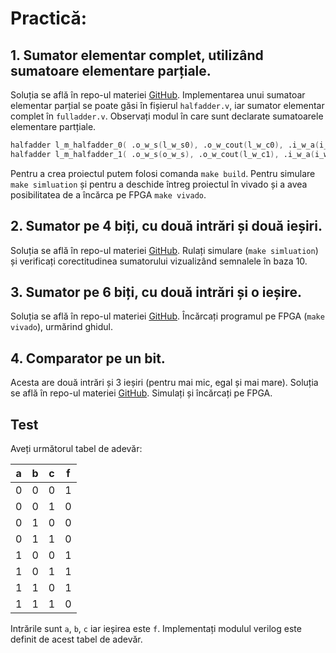 # Practică:

## 1. **Sumator elementar complet**, utilizând sumatoare elementare parțiale.
  Soluția se află în repo-ul materiei [GitHub](https://github.com/cs-pub-ro/computer-architecture/tree/main/chapters/verilog/basic/drills/tasks/fulladder). Implementarea unui sumatoar elementar parțial se poate găsi în fișierul `halfadder.v`, iar sumator elementar complet în `fulladder.v`. Observați modul în care sunt declarate sumatoarele elementare partțiale.
  ```verilog
  halfadder l_m_halfadder_0( .o_w_s(l_w_s0), .o_w_cout(l_w_c0), .i_w_a(i_w_a), .i_w_b(i_w_b) );
  halfadder l_m_halfadder_1( .o_w_s(o_w_s), .o_w_cout(l_w_c1), .i_w_a(i_w_cin), .i_w_b(l_w_s0) );
  ```
  Pentru a crea proiectul putem folosi comanda ```make build```. Pentru simulare ```make simluation``` și pentru a deschide întreg proiectul în vivado și a avea posibilitatea de a încărca pe FPGA ```make vivado```.

## 2. **Sumator pe 4 biți**, cu două intrări și două ieșiri.
  Soluția se află în repo-ul materiei [GitHub](https://github.com/cs-pub-ro/computer-architecture/tree/main/chapters/verilog/basic/drills/tasks/adder_4bits). Rulați simulare (```make simluation```) și verificați corectitudinea sumatorului vizualizând semnalele în baza 10. 

## 3. **Sumator pe 6 biți**, cu două intrări și o ieșire.
  Soluția se află în repo-ul materiei [GitHub](https://github.com/cs-pub-ro/computer-architecture/tree/main/chapters/verilog/basic/drills/tasks/adder_6bits). Încărcați programul pe FPGA (```make vivado```), urmărind ghidul.

## 4. **Comparator** pe un bit.
  Acesta are două intrări și 3 ieșiri (pentru mai mic, egal și mai mare). Soluția se află în repo-ul materiei [GitHub](https://github.com/cs-pub-ro/computer-architecture/tree/main/chapters/verilog/basic/drills/tasks/comparator). Simulați și încărcați pe FPGA. 

## Test
  Aveți următorul tabel de adevăr:

  | a | b | c | f |
  | - | - | - | - |
  | 0 | 0 | 0 | 1 |
  | 0 | 0 | 1 | 0 |
  | 0 | 1 | 0 | 0 |
  | 0 | 1 | 1 | 0 |
  | 1 | 0 | 0 | 1 |
  | 1 | 0 | 1 | 1 |
  | 1 | 1 | 0 | 1 |
  | 1 | 1 | 1 | 0 |

  Intrările sunt `a`, `b`, `c` iar ieșirea este `f`. Implementați modulul verilog este definit de acest tabel de adevăr.